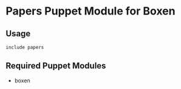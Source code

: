 # Papers Puppet Module for Boxen

## Usage

```puppet
include papers
```

## Required Puppet Modules

* boxen

